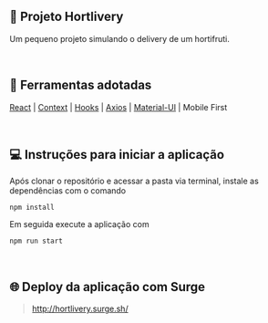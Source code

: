 ## :strawberry:  Projeto Hortlivery

Um pequeno projeto simulando o delivery de um hortifruti.

<br>

## :wrench:  Ferramentas adotadas
[React](https://reactjs.org/) | [Context](https://pt-br.reactjs.org/docs/context.html) | [Hooks](https://pt-br.reactjs.org/docs/hooks-intro.html) | [Axios](https://github.com/axios/axios) | [Material-UI](https://material-ui.com/pt/getting-started/installation/) | Mobile First

<br>

## :computer:  Instruções para iniciar a aplicação

Após clonar o repositório e acessar a pasta via terminal, instale as dependências com o comando

```
npm install
```

Em seguida execute a aplicação com

```
npm run start
```

<br>

## :globe_with_meridians:  Deploy da aplicação com Surge

> http://hortlivery.surge.sh/
